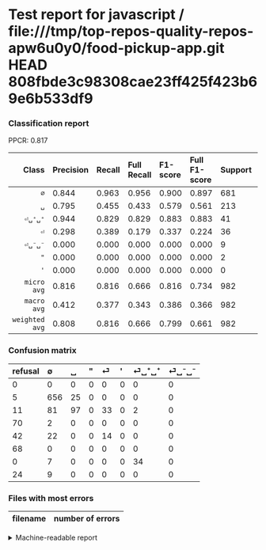 # Test report for javascript / file:///tmp/top-repos-quality-repos-apw6u0y0/food-pickup-app.git HEAD 808fbde3c98308cae23ff425f423b69e6b533df9

### Classification report

PPCR: 0.817

| Class | Precision | Recall | Full Recall | F1-score | Full F1-score | Support | Full Support | PPCR |
|------:|:----------|:-------|:------------|:---------|:---------|:--------|:-------------|:-----|
| `∅` | 0.844| 0.963| 0.956| 0.900| 0.897| 681| 686| 0.993 |
| `␣` | 0.795| 0.455| 0.433| 0.579| 0.561| 213| 224| 0.951 |
| `⏎␣⁺␣⁺` | 0.944| 0.829| 0.829| 0.883| 0.883| 41| 41| 1.000 |
| `⏎` | 0.298| 0.389| 0.179| 0.337| 0.224| 36| 78| 0.462 |
| `⏎␣⁻␣⁻` | 0.000| 0.000| 0.000| 0.000| 0.000| 9| 33| 0.273 |
| `"` | 0.000| 0.000| 0.000| 0.000| 0.000| 2| 72| 0.028 |
| `'` | 0.000| 0.000| 0.000| 0.000| 0.000| 0| 68| 0.000 |
| `micro avg` | 0.816| 0.816| 0.666| 0.816| 0.734| 982| 1202| 0.817 |
| `macro avg` | 0.412| 0.377| 0.343| 0.386| 0.366| 982| 1202| 0.817 |
| `weighted avg` | 0.808| 0.816| 0.666| 0.799| 0.661| 982| 1202| 0.817 |

### Confusion matrix

|refusal|  ∅| ␣| "| ⏎| '| ⏎␣⁺␣⁺| ⏎␣⁻␣⁻| 
|:---|:---|:---|:---|:---|:---|:---|:---|
|0 |0 |0 |0 |0 |0 |0 |0 |
|5 |656 |25 |0 |0 |0 |0 |0 |
|11 |81 |97 |0 |33 |0 |2 |0 |
|70 |2 |0 |0 |0 |0 |0 |0 |
|42 |22 |0 |0 |14 |0 |0 |0 |
|68 |0 |0 |0 |0 |0 |0 |0 |
|0 |7 |0 |0 |0 |0 |34 |0 |
|24 |9 |0 |0 |0 |0 |0 |0 |

### Files with most errors

| filename | number of errors|
|:----:|:-----|

<details>
    <summary>Machine-readable report</summary>
```json
{
  "cl_report": {"\"": {"f1-score": 0.0, "precision": 0.0, "recall": 0.0, "support": 2}, "\u0027": {"f1-score": 0.0, "precision": 0.0, "recall": 0.0, "support": 0}, "macro avg": {"f1-score": 0.3856333691582766, "precision": 0.4116673709079907, "recall": 0.3766922175820824, "support": 982}, "micro avg": {"f1-score": 0.8156822810590632, "precision": 0.8156822810590632, "recall": 0.8156822810590632, "support": 982}, "weighted avg": {"f1-score": 0.798888196145141, "precision": 0.808297242814401, "recall": 0.8156822810590632, "support": 982}, "\u2205": {"f1-score": 0.8998628257887518, "precision": 0.8442728442728443, "recall": 0.9632892804698973, "support": 681}, "\u23ce": {"f1-score": 0.3373493975903615, "precision": 0.2978723404255319, "recall": 0.3888888888888889, "support": 36}, "\u23ce\u2423\u207a\u2423\u207a": {"f1-score": 0.883116883116883, "precision": 0.9444444444444444, "recall": 0.8292682926829268, "support": 41}, "\u23ce\u2423\u207b\u2423\u207b": {"f1-score": 0.0, "precision": 0.0, "recall": 0.0, "support": 9}, "\u2423": {"f1-score": 0.5791044776119403, "precision": 0.7950819672131147, "recall": 0.45539906103286387, "support": 213}},
  "cl_report_full": {"\"": {"f1-score": 0.0, "precision": 0.0, "recall": 0.0, "support": 72}, "\u0027": {"f1-score": 0.0, "precision": 0.0, "recall": 0.0, "support": 68}, "macro avg": {"f1-score": 0.3663711354055132, "precision": 0.4116673709079907, "recall": 0.3425799154328807, "support": 1202}, "micro avg": {"f1-score": 0.7335164835164835, "precision": 0.8156822810590632, "recall": 0.6663893510815307, "support": 1202}, "weighted avg": {"f1-score": 0.6609578537264055, "precision": 0.6815522434295528, "recall": 0.6663893510815307, "support": 1202}, "\u2205": {"f1-score": 0.8967874231032126, "precision": 0.8442728442728443, "recall": 0.956268221574344, "support": 686}, "\u23ce": {"f1-score": 0.224, "precision": 0.2978723404255319, "recall": 0.1794871794871795, "support": 78}, "\u23ce\u2423\u207a\u2423\u207a": {"f1-score": 0.883116883116883, "precision": 0.9444444444444444, "recall": 0.8292682926829268, "support": 41}, "\u23ce\u2423\u207b\u2423\u207b": {"f1-score": 0.0, "precision": 0.0, "recall": 0.0, "support": 33}, "\u2423": {"f1-score": 0.5606936416184971, "precision": 0.7950819672131147, "recall": 0.4330357142857143, "support": 224}},
  "ppcr": 0.8169717138103162
}
```
</details>
